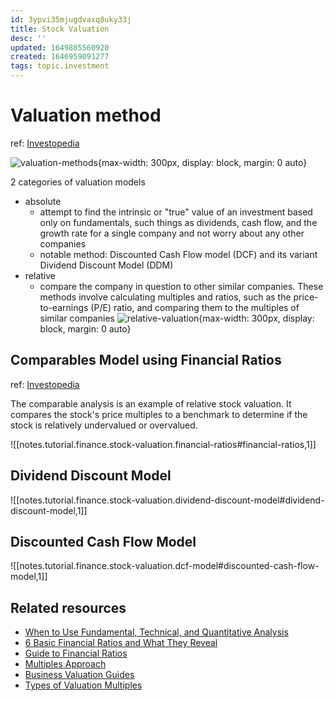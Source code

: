 ```yaml
---
id: 3ypvi35mjugdvaxq8uky33j
title: Stock Valuation
desc: ''
updated: 1649885560920
created: 1646959091277
tags: topic.investment
---
```

# Valuation method
ref: [Investopedia](https://www.investopedia.com/articles/fundamental-analysis/11/choosing-valuation-methods.asp)

![valuation-methods](https://cdn.corporatefinanceinstitute.com/assets/overview-valuation-methods.png){max-width: 300px, display: block, margin: 0 auto}

2 categories of valuation models
- absolute
  - attempt to find the intrinsic or "true" value of an investment based only on fundamentals, such things as dividends, cash flow, and the growth rate for a single company and not worry about any other companies
  - notable method: Discounted Cash Flow model (DCF) and its variant Dividend Discount Model (DDM)
- relative
  - compare the company in question to other similar companies. These methods involve calculating multiples and ratios, such as the price-to-earnings (P/E) ratio, and comparing them to the multiples of similar companies
  ![relative-valuation](https://cdn.corporatefinanceinstitute.com/assets/valuation-multiples-1200x720.png){max-width: 300px, display: block, margin: 0 auto}

## Comparables Model using Financial Ratios
ref: [Investopedia](https://www.investopedia.com/terms/m/multiplesapproach.asp)

The comparable analysis is an example of relative stock valuation. It compares the stock's price multiples to a benchmark to determine if the stock is relatively undervalued or overvalued.

![[notes.tutorial.finance.stock-valuation.financial-ratios#financial-ratios,1]]

## Dividend Discount Model
![[notes.tutorial.finance.stock-valuation.dividend-discount-model#dividend-discount-model,1]]

## Discounted Cash Flow Model
![[notes.tutorial.finance.stock-valuation.dcf-model#discounted-cash-flow-model,1]]

## Related resources
- [When to Use Fundamental, Technical, and Quantitative Analysis](https://www.investopedia.com/ask/answers/050515/it-better-use-fundamental-analysis-technical-analysis-or-quantitative-analysis-evaluate-longterm.asp)
- [6 Basic Financial Ratios and What They Reveal](https://www.investopedia.com/financial-edge/0910/6-basic-financial-ratios-and-what-they-tell-you.aspx)
- [Guide to Financial Ratios](https://www.investopedia.com/articles/stocks/06/ratios.asp)
- [Multiples Approach](https://www.investopedia.com/terms/m/multiplesapproach.asp)
- [Business Valuation Guides](https://corporatefinanceinstitute.com/resources/knowledge/valuation/)
- [Types of Valuation Multiples](https://corporatefinanceinstitute.com/resources/knowledge/valuation/types-of-valuation-multiples/)